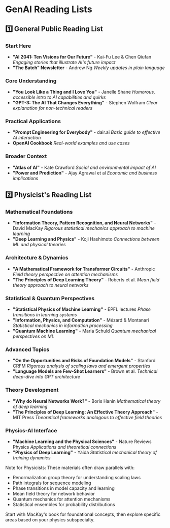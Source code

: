 # GenAI Reading Lists

## 1️⃣ General Public Reading List
### Start Here
- **"AI 2041: Ten Visions for Our Future"** - Kai-Fu Lee & Chen Qiufan
  *Engaging stories that illustrate AI's future impact*
- **"The Batch" Newsletter** - Andrew Ng
  *Weekly updates in plain language*

### Core Understanding
- **"You Look Like a Thing and I Love You"** - Janelle Shane
  *Humorous, accessible intro to AI capabilities and quirks*
- **"GPT-3: The AI That Changes Everything"** - Stephen Wolfram
  *Clear explanation for non-technical readers*

### Practical Applications
- **"Prompt Engineering for Everybody"** - dair.ai
  *Basic guide to effective AI interaction*
- **OpenAI Cookbook**
  *Real-world examples and use cases*

### Broader Context
- **"Atlas of AI"** - Kate Crawford
  *Social and environmental impact of AI*
- **"Power and Prediction"** - Ajay Agrawal et al
  *Economic and business implications*

## 2️⃣ Physicist's Reading List
### Mathematical Foundations
- **"Information Theory, Pattern Recognition, and Neural Networks"** - David MacKay
  *Rigorous statistical mechanics approach to machine learning*
- **"Deep Learning and Physics"** - Koji Hashimoto
  *Connections between ML and physical theories*

### Architecture & Dynamics
- **"A Mathematical Framework for Transformer Circuits"** - Anthropic
  *Field theory perspective on attention mechanisms*
- **"The Principles of Deep Learning Theory"** - Roberts et al.
  *Mean field theory approach to neural networks*

### Statistical & Quantum Perspectives
- **"Statistical Physics of Machine Learning"** - EPFL lectures
  *Phase transitions in learning systems*
- **"Information, Physics, and Computation"** - Mézard & Montanari
  *Statistical mechanics in information processing*
- **"Quantum Machine Learning"** - Maria Schuld
  *Quantum mechanical perspectives on ML*

### Advanced Topics
- **"On the Opportunities and Risks of Foundation Models"** - Stanford CRFM
  *Rigorous analysis of scaling laws and emergent properties*
- **"Language Models are Few-Shot Learners"** - Brown et al.
  *Technical deep-dive into GPT architecture*

### Theory Development
- **"Why do Neural Networks Work?"** - Boris Hanin
  *Mathematical theory of deep learning*
- **"The Principles of Deep Learning: An Effective Theory Approach"** - MIT Press
  *Theoretical frameworks analogous to effective field theories*

### Physics-AI Interface
- **"Machine Learning and the Physical Sciences"** - Nature Reviews Physics
  *Applications and theoretical connections*
- **"Physics of Deep Learning"** - Yaida
  *Statistical mechanical theory of training dynamics*

Note for Physicists: These materials often draw parallels with:
- Renormalization group theory for understanding scaling laws
- Path integrals for sequence modeling
- Phase transitions in model capacity and learning
- Mean field theory for network behavior
- Quantum mechanics for attention mechanisms
- Statistical ensembles for probability distributions

Start with MacKay's book for foundational concepts, then explore specific areas based on your physics subspecialty.
